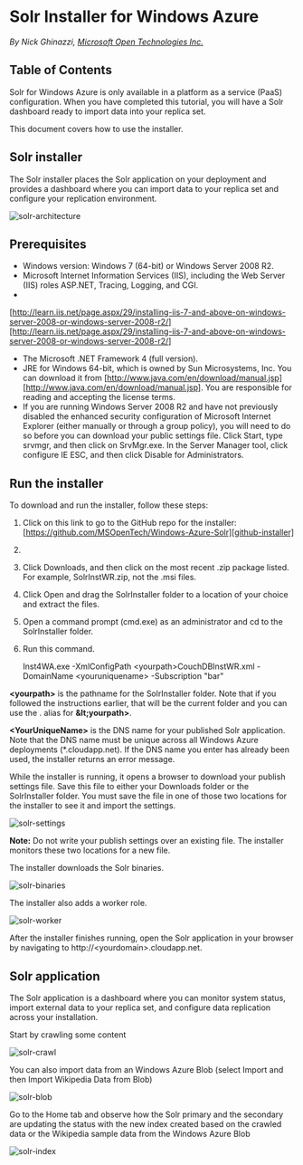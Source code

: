 # Solr Installer for Windows Azure

*By Nick Ghinazzi, [Microsoft Open Technologies Inc.][ms-open-tech]*


## Table of Contents

Solr for Windows Azure is only available in a platform as a
 service (PaaS) configuration. When you have completed this
 tutorial, you will have a Solr dashboard ready to import data into
 your replica set.

This document covers how to use the installer.

## Solr installer

The Solr installer places the Solr application on your
 deployment and provides a dashboard where you can import data to
 your replica set and configure your replication environment.

![solr-architecture][1]

## Prerequisites

*   Windows version: Windows 7 (64-bit) or Windows Server 2008
 R2.
*   Microsoft Internet Information Services (IIS), including the
 Web Server (IIS) roles ASP.NET, Tracing, Logging, and CGI.
*   
 [http://learn.iis.net/page.aspx/29/installing-iis-7-and-above-on-windows-server-2008-or-windows-server-2008-r2/][http://learn.iis.net/page.aspx/29/installing-iis-7-and-above-on-windows-server-2008-or-windows-server-2008-r2/]
*   The Microsoft .NET Framework 4 (full version).
*   JRE for Windows 64-bit, which is owned by Sun Microsystems,
 Inc. You can download it from
 [http://www.java.com/en/download/manual.jsp][http://www.java.com/en/download/manual.jsp]. You are responsible for
 reading and accepting the license terms.
*   If you are running Windows Server 2008 R2 and have not
 previously disabled the enhanced security configuration of
 Microsoft Internet Explorer (either manually or through a group
 policy), you will need to do so before you can download your public
 settings file. Click Start, type srvmgr, and then click on
 SrvMgr.exe. In the Server Manager tool, click configure IE ESC, and
 then click Disable for Administrators.

## Run the installer

To download and run the installer, follow these steps:

1.  Click on this link to go to the GitHub repo for the
 installer: [https://github.com/MSOpenTech/Windows-Azure-Solr][github-installer]
2.  
3.  Click Downloads, and then click on the most recent .zip package
 listed. For example, SolrInstWR.zip, not the .msi files.
4.  Click Open and drag the SolrInstaller folder to a location of
 your choice and extract the files.
5.  Open a command prompt (cmd.exe) as an administrator and cd to
 the SolrInstaller folder.
6.  Run this command.

    Inst4WA.exe -XmlConfigPath &lt;yourpath&gt;CouchDBInstWR.xml -DomainName &lt;youruniquename&gt; -Subscription "bar"

**&lt;yourpath&gt;** is the pathname for the SolrInstaller folder. Note that if you followed the instructions earlier, that will be the current folder and you can use the . alias for **\&lt;yourpath&gt;**.

**&lt;YourUniqueName&gt;** is the DNS name for your published Solr application. Note that the DNS name must be unique across all Windows Azure deployments (*.cloudapp.net). If the DNS name you enter has already been used, the installer returns an error message.

While the installer is running, it opens a browser to download
 your publish settings file. Save this file to either your Downloads
 folder or the SolrInstaller folder. You must save the file in one
 of those two locations for the installer to see it and import the
 settings.

![solr-settings][2]

**Note:** Do not write your publish settings over an existing file.
 The installer monitors these two locations for a new file.

The installer downloads the Solr binaries.

![solr-binaries][3]

The installer also adds a  worker role.

![solr-worker][4]

After the installer finishes running, open the Solr application
 in your browser by navigating to
 http://&lt;yourdomain&gt;.cloudapp.net.

## Solr application

The Solr application is a dashboard where you can monitor system
 status, import external data to your replica set, and configure
 data replication across your installation.

Start by crawling some content

![solr-crawl][5]

You can also import data from an Windows Azure Blob (select Import and
 then Import Wikipedia Data from Blob)

![solr-blob][6]

Go to the Home tab and observe how the Solr primary and the secondary
 are updating the status with the new index created based on the
 crawled data or the Wikipedia sample data from the Windows Azure
 Blob

![solr-index][7]


 [ms-open-tech]: http://msopentech.com
 [1]: ../Media/solr-architecture_499x305.jpg
 [2]: ../Media/solr-settings_500x340.jpg
 [3]: ../Media/solr-binaries_500x253.jpg
 [4]: ../Media/solr-worker_500x250.jpg
 [5]: ../Media/solr-crawl_500x310.jpg
 [6]: ../Media/solr-blob_500x273.jpg
 [7]: ../Media/solr-index_496x280.jpg
 [8]: ../Media/solr-query_499x290.jpg  
 [github-installer]: https://github.com/MSOpenTech/Windows-Azure-Solr
 [http://learn.iis.net/page.aspx/29/installing-iis-7-and-above-on-windows-server-2008-or-windows-server-2008-r2/]:http://learn.iis.net/page.aspx/29/installing-iis-7-and-above-on-windows-server-2008-or-windows-server-2008-r2/
 [http://www.java.com/en/download/manual.jsp]: http://www.java.com/en/download/manual.jsp
